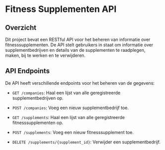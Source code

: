 # Fitness Supplementen API

## Overzicht

Dit project bevat een RESTful API voor het beheren van informatie over fitnesssupplementen.
De API stelt gebruikers in staat om informatie over supplementbedrijven en details van de supplementen
te raadplegen, maken, bij te werken en te verwijderen.

## API Endpoints

De API heeft verschillende endpoints voor het beheren van de gegevens:

- `GET /companies`: Haal een lijst van alle geregistreerde supplementbedrijven op.
- `POST /companies`: Voeg een nieuw supplementbedrijf toe.

- `GET /supplements`: Haal een lijst van alle geregistreerde fitnesssupplementen op.
- `POST /supplements`: Voeg een nieuw fitnesssupplement toe.
- `DELETE /supplements/{supplement_id}`: Verwijder een supplementbedrijf.
